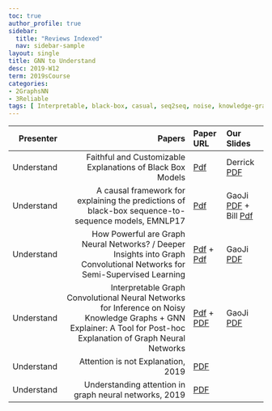 ```yaml
---
toc: true
author_profile: true
sidebar:
  title: "Reviews Indexed"
  nav: sidebar-sample
layout: single
title: GNN to Understand  
desc: 2019-W12
term: 2019sCourse
categories:
- 2GraphsNN
- 3Reliable
tags: [ Interpretable, black-box, casual, seq2seq, noise, knowledge-graph, attention]  
---
```



| Presenter | Papers | Paper URL| Our Slides |
| -----: | -------------------------------------: | :----- | :----- |
| Understand |   Faithful and Customizable Explanations of Black Box Models    | [Pdf](http://www.aies-conference.com/wp-content/papers/main/AIES-19_paper_143.pdf) | Derrick [PDF]({{site.baseurl}}/talks2019/19sCourse/20190215-Derrick-Explainable-AI.pdf)  | 
| Understand |  A causal framework for explaining the predictions of black-box sequence-to-sequence models, EMNLP17     | [Pdf](https://arxiv.org/abs/1707.01943) | GaoJi [PDF]({{site.baseurl}}/talks2019/19sCourse/20190301-Ji-Socrat.pdf) + Bill [Pdf]({{site.baseurl}}/talks2019/19scribeNotes/20190301-Bill-BlackboxSeq2Seq.pdf) | 
| Understand |  How Powerful are Graph Neural Networks? / Deeper Insights into Graph Convolutional Networks for Semi-Supervised Learning | [Pdf](https://arxiv.org/abs/1810.00826) + [Pdf](https://arxiv.org/abs/1801.07606) | GaoJi [PDF]({{site.baseurl}}/talks2019/19sCourse/20190322-Ji-PowerfulGNN.pdf)  | 
|  Understand |  Interpretable Graph Convolutional Neural Networks for Inference on Noisy Knowledge Graphs +  GNN Explainer: A Tool for Post-hoc Explanation of Graph Neural Networks | [Pdf](https://arxiv.org/abs/1812.00279) + [PDF](https://arxiv.org/abs/1903.03894) | GaoJi [PDF]({{site.baseurl}}/talks2019/19sCourse/20190412-Ji-GNNExplainPapers.pdf) | 
| Understand | Attention is not Explanation, 2019   | [PDF](https://arxiv.org/abs/1902.10186)   |  | 
| Understand | Understanding attention in graph neural networks, 2019   | [PDF](https://arxiv.org/abs/1905.02850)   |  | 

